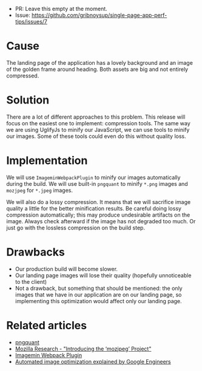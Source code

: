 * PR: Leave this empty at the moment.
* Issue: https://github.com/gribnoysup/single-page-app-perf-tips/issues/7

# Cause

The landing page of the application has a lovely background and an image of the
golden frame around heading. Both assets are big and not entirely compressed.

# Solution

There are a lot of different approaches to this problem. This release will focus
on the easiest one to implement: compression tools. The same way we are using
UglifyJs to minify our JavaScript, we can use tools to minify our images. Some
of these tools could even do this without quality loss.

# Implementation

We will use `ImageminWebpackPlugin` to minify our images automatically during
the build. We will use built-in `pngquant` to minify `*.png` images and
`mozjpeg` for `*.jpeg` images.

We will also do a lossy compression. It means that we will sacrifice image
quality a little for the better minification results. Be careful doing lossy
compression automatically; this may produce undesirable artifacts on the image.
Always check afterward if the image has not degraded too much. Or just go with
the lossless compression on the build step.

# Drawbacks

* Our production build will become slower.
* Our landing page images will lose their quality (hopefully unnoticeable to the
  client)
* Not a drawback, but something that should be mentioned: the only images that
  we have in our application are on our landing page, so implementing this
  optimization would affect only our landing page.

# Related articles

* [pngquant][1]
* [Mozilla Research - "Introducing the ‘mozjpeg’ Project"][2]
* [Imagemin Webpack Plugin][3]
* [Automated image optimization explained by Google Engineers][4]

[1]: https://pngquant.org/
[2]: https://research.mozilla.org/2014/03/05/introducing-the-mozjpeg-project/
[3]: https://github.com/Klathmon/imagemin-webpack-plugin
[4]: https://developers.google.com/web/fundamentals/performance/optimizing-content-efficiency/image-optimization
